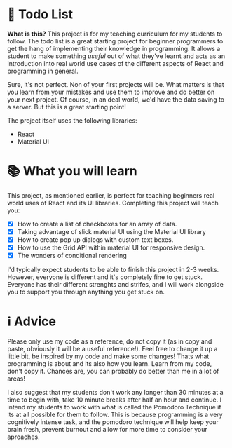 # 👋 Todo List
**What is this?**
This project is for my teaching curriculum for my students to follow. 
The todo list is a great starting project for beginner programmers to get the hang of implementing their knowledge in programming. It allows a student to make something *useful* out of what they've learnt and acts as an introduction into real world use cases of the different aspects of React and programming in general. 

Sure, it's not perfect. Non of your first projects will be. What matters is that you learn from your mistakes and use them to improve and do better on your next project. Of course, in an deal world, we'd have the data saving to a server. But this is a great starting point!

The project itself uses the following libraries:
* React
* Material UI

# 📚 What you will learn
This project, as mentioned earlier, is perfect for teaching beginners real world uses of React and its UI libraries. Completing this project will teach you:
- [x] How to create a list of checkboxes for an array of data.
- [x] Taking advantage of slick material UI using the Material UI library
- [x] How to create pop up dialogs with custom text boxes.
- [x] How to use the Grid API within material UI for responsive design.
- [x] The wonders of conditional rendering

I'd typically expect students to be able to finish this project in 2-3 weeks. However, everyone is different and it's completely fine to get stuck. Everyone has their different strenghts and strifes, and I will work alongside you to support you through anything you get stuck on.

# ℹ️ Advice
Please only use my code as a reference, do not copy it (as in copy and paste, obviously it will be a useful reference!). Feel free to change it up a little bit, be inspired by my code and make some changes! Thats what programming is about and its also how you learn. Learn from my code, don't copy it.  Chances are, you can probably do better than me in a lot of areas!

I also suggest that my students don't work any longer than 30 minutes at a time to begin with, take 10 minute breaks after half an hour and continue. I intend my students to work with what is called the Pomodoro Technique if its at all possible for them to follow. This is because programming is a very cognitively intense task, and the pomodoro technique will help keep your brain fresh, prevent burnout and allow for more time to consider your aproaches.

